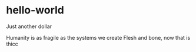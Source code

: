 # hello-world
Just another dollar

Humanity is as fragile as the systems we create
Flesh and bone, now that is thicc
